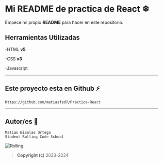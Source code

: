 # Mi README de practica de React ❄

Empece mi propio **README** para hacer en este repositorio.

## Herramientas Utilizadas

-HTML **v5**

-CSS **v3**

-Javascript

---

## Este proyecto esta en Github ⚡

```
https://github.com/matiasfsd7/Practica-React
```

---

## Autor/es 🧐

```
Matias Nicolas Ortega
Student Rolling Code School
```

![Rolling](https://campus.rollingcodeschool.com/pluginfile.php/44536/course/summary/Portada%20Full%20stack%20campus.png)

> **Copyright (c)** 2023-2024
